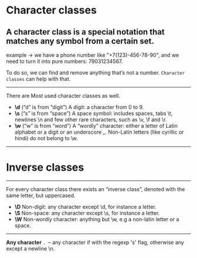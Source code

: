 # Character classes
A character class is a special notation that matches any symbol from a certain set.
---
example ->  we have a phone number like "+7(123)-456-78-90", and we need to turn it into pure numbers: 79031234567.

To do so, we can find and remove anything that’s not a number. ``` Character classes ``` can help with that.

---
There are Most used character classes as well.

* **\d** (“d” is from “digit”)
A digit: a character from 0 to 9.
* **\s** (“s” is from “space”)
A space symbol: includes spaces, tabs \t, newlines \n and few other rare characters, such as \v, \f and \r.
* **\w** (“w” is from “word”)
A “wordly” character: either a letter of Latin alphabet or a digit or an underscore _. Non-Latin letters (like cyrillic or hindi) do not belong to \w.

----
# Inverse classes
----
For every character class there exists an “inverse class”, denoted with the same letter, but uppercased.
* **\D**
Non-digit: any character except \d, for instance a letter.
* **\S**
Non-space: any character except \s, for instance a letter.
* **\W**
Non-wordly character: anything but \w, e.g a non-latin letter or a space.

---
**Any character**
```. ```– any character if with the regexp 's' flag, otherwise any except a newline \n.
